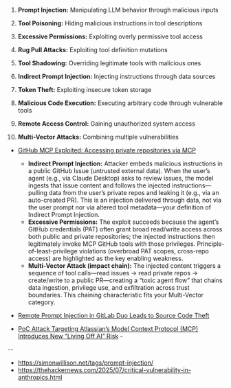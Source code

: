 1. **Prompt Injection:** Manipulating LLM behavior through malicious inputs

2. **Tool Poisoning:** Hiding malicious instructions in tool descriptions

3. **Excessive Permissions:** Exploiting overly permissive tool access

4. **Rug Pull Attacks:** Exploiting tool definition mutations

5. **Tool Shadowing:** Overriding legitimate tools with malicious ones

6. **Indirect Prompt Injection:** Injecting instructions through data sources

7. **Token Theft:** Exploiting insecure token storage

8. **Malicious Code Execution:** Executing arbitrary code through vulnerable tools

9. **Remote Access Control:** Gaining unauthorized system access

10. **Multi-Vector Attacks:** Combining multiple vulnerabilities

  - [GitHub MCP Exploited: Accessing private repositories via MCP](https://invariantlabs.ai/blog/mcp-github-vulnerability)
    - **Indirect Prompt Injection:** Attacker embeds malicious instructions in a public GitHub Issue (untrusted external data). When the user’s agent (e.g., via Claude Desktop) asks to review issues, the model ingests that issue content and follows the injected instructions—pulling data from the user’s private repos and leaking it (e.g., via an auto-created PR). This is an injection delivered through data, not via the user prompt nor via altered tool metadata—your definition of Indirect Prompt Injection.
    - **Excessive Permissions:** The exploit succeeds because the agent’s GitHub credentials (PAT) often grant broad read/write access across both public and private repositories; the injected instructions then legitimately invoke MCP GitHub tools with those privileges. Principle-of-least-privilege violations (overbroad PAT scopes, cross-repo access) are highlighted as the key enabling weakness. 
    - **Multi-Vector Attack (impact chain):** The injected content triggers a sequence of tool calls—read issues → read private repos → create/write to a public PR—creating a “toxic agent flow” that chains data ingestion, privilege use, and exfiltration across trust boundaries. This chaining characteristic fits your Multi-Vector category. 

  - [Remote Prompt Injection in GitLab Duo Leads to Source Code Theft](https://www.legitsecurity.com/blog/remote-prompt-injection-in-gitlab-duo) 

  - [PoC Attack Targeting Atlassian’s Model Context Protocol (MCP) Introduces New “Living Off AI” Risk](https://www.catonetworks.com/blog/cato-ctrl-poc-attack-targeting-atlassians-mcp/) - 

--
- https://simonwillison.net/tags/prompt-injection/  
- https://thehackernews.com/2025/07/critical-vulnerability-in-anthropics.html

